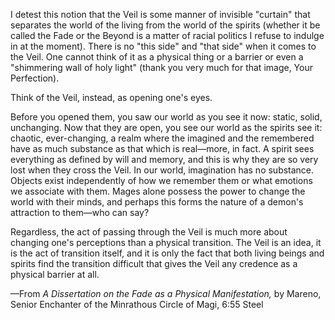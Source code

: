 I detest this notion that the Veil is some manner of invisible "curtain" that separates the world of the living from the world of the spirits (whether it be called the Fade or the Beyond is a matter of racial politics I refuse to indulge in at the moment). There is no "this side" and "that side" when it comes to the Veil. One cannot think of it as a physical thing or a barrier or even a "shimmering wall of holy light" (thank you very much for that image, Your Perfection).

Think of the Veil, instead, as opening one's eyes.

Before you opened them, you saw our world as you see it now: static, solid, unchanging. Now that they are open, you see our world as the spirits see it: chaotic, ever-changing, a realm where the imagined and the remembered have as much substance as that which is real—more, in fact. A spirit sees everything as defined by will and memory, and this is why they are so very lost when they cross the Veil. In our world, imagination has no substance. Objects exist independently of how we remember them or what emotions we associate with them. Mages alone possess the power to change the world with their minds, and perhaps this forms the nature of a demon's attraction to them—who can say?

Regardless, the act of passing through the Veil is much more about changing one's perceptions than a physical transition. The Veil is an idea, it is the act of transition itself, and it is only the fact that both living beings and spirits find the transition difficult that gives the Veil any credence as a physical barrier at all.

—From <i> A Dissertation on the Fade as a Physical Manifestation, </i> by Mareno, Senior Enchanter of the Minrathous Circle of Magi, 6:55 Steel
